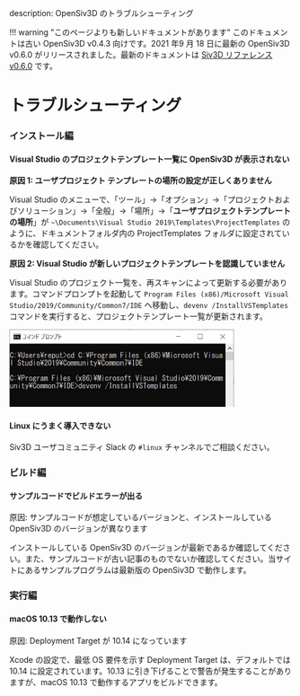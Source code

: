 description: OpenSiv3D のトラブルシューティング

!!! warning "このページよりも新しいドキュメントがあります"
	このドキュメントは古い OpenSiv3D v0.4.3 向けです。2021 年9 月 18 日に最新の OpenSiv3D v0.6.0 がリリースされました。最新のドキュメントは [Siv3D リファレンス v0.6.0](https://zenn.dev/reputeless/books/siv3d-documentation) です。

# トラブルシューティング

### インストール編

#### Visual Studio のプロジェクトテンプレート一覧に OpenSiv3D が表示されない

**原因 1: ユーザプロジェクト テンプレートの場所の設定が正しくありません**

Visual Studio のメニューで、「ツール」→「オプション」→「プロジェクトおよびソリューション」→「全般」→「場所」→「**ユーザプロジェクトテンプレートの場所**」が `~\Documents\Visual Studio 2019\Templates\ProjectTemplates` のように、ドキュメントフォルダ内の ProjectTemplates フォルダに設定されているかを確認してください。

**原因 2: Visual Studio が新しいプロジェクトテンプレートを認識していません**

Visual Studio のプロジェクト一覧を、再スキャンによって更新する必要があります。コマンドプロンプトを起動して `Program Files (x86)/Microsoft Visual Studio/2019/Community/Common7/IDE` へ移動し、`devenv /InstallVSTemplates` コマンドを実行すると、プロジェクトテンプレート一覧が更新されます。  

<img src="https://github.com/Siv3D/siv3d.docs.images/blob/master/article/devenv.png?raw=true" style="display: inline; margin:none;" width="400">

#### Linux にうまく導入できない

Siv3D ユーザコミュニティ Slack の `#linux` チャンネルでご相談ください。


### ビルド編

#### サンプルコードでビルドエラーが出る

原因: サンプルコードが想定しているバージョンと、インストールしている OpenSiv3D のバージョンが異なります

インストールしている OpenSiv3D のバージョンが最新であるか確認してください。また、サンプルコードが古い記事のものでないか確認してください。当サイトにあるサンプルプログラムは最新版の OpenSiv3D で動作します。

### 実行編

#### macOS 10.13 で動作しない

原因: Deployment Target が 10.14 になっています

Xcode の設定で、最低 OS 要件を示す Deployment Target は、デフォルトでは 10.14 に設定されています。10.13 に引き下げることで警告が発生することがありますが、macOS 10.13 で動作するアプリをビルドできます。
